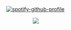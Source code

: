 [![spotify-github-profile](https://spotify-github-profile.kittinanx.com/api/view?uid=wjdes5kajmt1gqhbzctuzbgid&cover_image=true&theme=natemoo-re&show_offline=false&background_color=121212&interchange=true&bar_color=53b14f&bar_color_cover=false)](https://github.com/kittinan/spotify-github-profile)
 ㅤㅤ

 ㅤㅤㅤ ㅤㅤ  ![](https://s1.aigei.com/src/img/gif/65/65e1f2f8e2d844708f8cff65566e267c.gif?imageMogr2/auto-orient/thumbnail/!282x282r/gravity/Center/crop/282x282/quality/85/%7CimageView2/2/w/282&e=2051020800&token=P7S2Xpzfz11vAkASLTkfHN7Fw-oOZBecqeJaxypL:NJ-kpmVUuw9hlHsxZGtZnclBBzw=)
 
 
 
  ㅤㅤ  ㅤㅤ  ㅤㅤ  ㅤㅤ 
  
